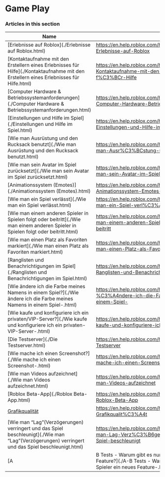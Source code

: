 # Game Play  
### Articles in this section
Name|URL
-|-
[Erlebnisse auf Roblox](./Erlebnisse auf Roblox.html) |https://en.help.roblox.com/hc/de/articles/115004734603-Erlebnisse-auf-Roblox
[Kontaktaufnahme mit den Erstellern eines Erlebnisses für Hilfe](./Kontaktaufnahme mit den Erstellern eines Erlebnisses für Hilfe.html) |https://en.help.roblox.com/hc/de/articles/6566665691924-Kontaktaufnahme-mit-den-Erstellern-eines-Erlebnisses-f%C3%BCr-Hilfe
[Computer Hardware & Betriebssystemanforderungen](./Computer Hardware & Betriebssystemanforderungen.html) |https://en.help.roblox.com/hc/de/articles/203312800-Computer-Hardware-Betriebssystemanforderungen
[Einstellungen und Hilfe im Spiel](./Einstellungen und Hilfe im Spiel.html) |https://en.help.roblox.com/hc/de/articles/203314230-Einstellungen-und-Hilfe-im-Spiel
[Wie man Ausrüstung und den Rucksack benutzt](./Wie man Ausrüstung und den Rucksack benutzt.html) |https://en.help.roblox.com/hc/de/articles/203314280-Wie-man-Ausr%C3%BCstung-und-den-Rucksack-benutzt
[Wie man sein Avatar im Spiel zurücksetzt](./Wie man sein Avatar im Spiel zurücksetzt.html) |https://en.help.roblox.com/hc/de/articles/203314290-Wie-man-sein-Avatar-im-Spiel-zur%C3%BCcksetzt
[Animationssystem (Emotes)](./Animationssystem (Emotes).html) |https://en.help.roblox.com/hc/de/articles/203314300-Animationssystem-Emotes-
[Wie man ein Spiel verlässt](./Wie man ein Spiel verlässt.html) |https://en.help.roblox.com/hc/de/articles/203314240-Wie-man-ein-Spiel-verl%C3%A4sst
[Wie man einem anderen Spieler in Spielen folgt oder beitritt](./Wie man einem anderen Spieler in Spielen folgt oder beitritt.html) |https://en.help.roblox.com/hc/de/articles/203314220-Wie-man-einem-anderen-Spieler-in-Spielen-folgt-oder-beitritt
[Wie man einen Platz als Favoriten markiert](./Wie man einen Platz als Favoriten markiert.html) |https://en.help.roblox.com/hc/de/articles/203313670-Wie-man-einen-Platz-als-Favoriten-markiert
[Ranglisten und Benachrichtigungen im Spiel](./Ranglisten und Benachrichtigungen im Spiel.html) |https://en.help.roblox.com/hc/de/articles/204343250-Ranglisten-und-Benachrichtigungen-im-Spiel
[Wie ändere ich die Farbe meines Namens in einem Spiel?](./Wie ändere ich die Farbe meines Namens in einem Spiel-.html) |https://en.help.roblox.com/hc/de/articles/203314200-Wie-%C3%A4ndere-ich-die-Farbe-meines-Namens-in-einem-Spiel-
[Wie kaufe und konfiguriere ich ein privaten/VIP-Server?](./Wie kaufe und konfiguriere ich ein privaten-VIP-Server-.html) |https://en.help.roblox.com/hc/de/articles/205345050-Wie-kaufe-und-konfiguriere-ich-ein-privaten-VIP-Server-
[Die Testserver](./Die Testserver.html) |https://en.help.roblox.com/hc/de/articles/203314170-Die-Testserver
[Wie mache ich einen Screenshot?](./Wie mache ich einen Screenshot-.html) |https://en.help.roblox.com/hc/de/articles/203314160-Wie-mache-ich-einen-Screenshot-
[Wie man Videos aufzeichnet](./Wie man Videos aufzeichnet.html) |https://en.help.roblox.com/hc/de/articles/203314190-Wie-man-Videos-aufzeichnet
[Roblox Beta-App](./Roblox Beta-App.html) |https://en.help.roblox.com/hc/de/articles/360054053812-Roblox-Beta-App
[Grafikqualität](./Grafikqualität.html) |https://en.help.roblox.com/hc/de/articles/203314310-Grafikqualit%C3%A4t
[Wie man “Lag”(Verzögerungen) verringert und das Spiel beschleunigt](./Wie man “Lag”(Verzögerungen) verringert und das Spiel beschleunigt.html) |https://en.help.roblox.com/hc/de/articles/203314150-Wie-man-Lag-Verz%C3%B6gerungen-verringert-und-das-Spiel-beschleunigt
[A|B Tests - Warum gibt es nur für bestimmte Spieler ein neues Feature?](./A-B Tests - Warum gibt es nur für bestimmte Spieler ein neues Feature-.html) |https://en.help.roblox.com/hc/de/articles/203312530-A-B-Tests-Warum-gibt-es-nur-f%C3%BCr-bestimmte-Spieler-ein-neues-Feature-